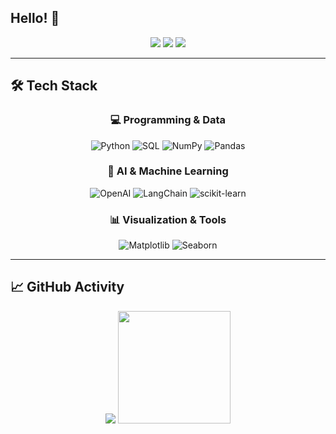 ## Hello! 👋

<!--
**baesisi3648/baesisi3648** is a ✨ _special_ ✨ repository because its `README.md` (this file) appears on your GitHub profile.

Here are some ideas to get you started:

- 🔭 I’m currently working on ...
- 🌱 I’m currently learning ...
- 👯 I’m looking to collaborate on ...
- 🤔 I’m looking for help with ...
- 💬 Ask me about ...
- 📫 How to reach me: ...
- 😄 Pronouns: ...
- ⚡ Fun fact: ...

-->

<div align="center">
  <p>
    <a href="https://baesisi3648.github.io/"><img src="https://img.shields.io/badge/Portfolio-0f3460?style=for-the-badge&logo=safari&logoColor=white"/></a>
    <a href="mailto:baesisi3648@gmail.com"><img src="https://img.shields.io/badge/Email-D14836?style=for-the-badge&logo=gmail&logoColor=white"/></a>
    <a href="https://www.notion.so/260576c82b6180b18e63e3f7c569a170"><img src="https://img.shields.io/badge/Portfolio-Notion-000000?style=for-the-badge&logo=notion&logoColor=white"/></a>
  </p>
</div>

---

## 🛠️ Tech Stack

<div align="center">

### 💻 Programming & Data
![Python](https://img.shields.io/badge/Python-3776AB?style=flat-square&logo=python&logoColor=white)
![SQL](https://img.shields.io/badge/SQL-4479A1?style=flat-square&logo=postgresql&logoColor=white)
![NumPy](https://img.shields.io/badge/NumPy-013243?style=flat-square&logo=numpy&logoColor=white)
![Pandas](https://img.shields.io/badge/Pandas-150458?style=flat-square&logo=pandas&logoColor=white)

### 🤖 AI & Machine Learning  
![OpenAI](https://img.shields.io/badge/OpenAI-412991?style=flat-square&logo=openai&logoColor=white)
![LangChain](https://img.shields.io/badge/LangChain-121212?style=flat-square&logo=chainlink&logoColor=white)
![scikit-learn](https://img.shields.io/badge/Scikit--learn-F7931E?style=flat-square&logo=scikitlearn&logoColor=white)

### 📊 Visualization & Tools
![Matplotlib](https://img.shields.io/badge/Matplotlib-11557c?style=flat-square&logo=python&logoColor=white)
![Seaborn](https://img.shields.io/badge/Seaborn-3776AB?style=flat-square&logo=python&logoColor=white)

</div>

---
## 📈 GitHub Activity
<div align="center">
  <img src="https://github-readme-streak-stats.herokuapp.com/?user=baesisi3648&theme=dark&ring=667eea&fire=667eea&currStreakLabel=667eea&sideLabels=667eea&dates=667eea"/>
  <img height="180em" src="https://github-readme-stats.vercel.app/api/top-langs/?username=baesisi3648&layout=compact&theme=dark&title_color=667eea&text_color=667eea&icon_color=667eea"/>
</div>
